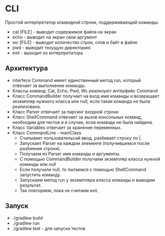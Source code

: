 # CLI
Простой интерпретатор командной строки, поддерживающий команды:

- cat [FILE] - выводит содержимое файла на экран
- echo - выводит на экран свои аргумент
- wc [FILE] - выводит количество строк, слов и байт в файле
- pwd - выводит текущую директорию
- exit - выходит из интерпретатора

## Арxитектура
- interfece Command имеет единственный метод run, который отвечает за выполнение команды.
- Классы команд: Cat, Echo, Pwd, Wc реализуют интерфейс Command
- Класс CommandBuilder получает на вход имя команды и возвращает экземпляр нужного класса или null, если такая команда не была реализована.
- Класс Parser отвечает за парсинг входной строки
- Класс ShellCommand отвечает за вызов консольных команд, необходим для тестов и в случае, если команда не была найдена.
- Класс Variables отвечает за хранение переменных.
- Класс CommandLine - mainClass
    - Считывает пользовательсий ввод, разбивает строку по |.
    - Запускает Parser на каждом элементе (получившемся после разбиения строки).
    - Получаем из Parser имя команды и аргументы.
    - С помощью CommandBuilder получаем экземпляр класса нужной команды или null
     - Если получили null, то пытаемся с помощью ShellCommand запустить команду.
    - Запускаем метод run у экземпляра класса команды и выводим результат.
    - Так повторяем, пока не считаем exit.

## Запуск
- ./gradlew build
- ./gradlew run
- ./gradlew test - для запуска тестов

